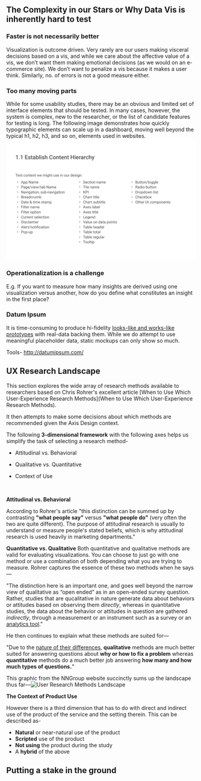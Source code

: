 ## The Complexity in our Stars or Why Data Vis is inherently hard to test
### Faster is not necessarily better

Visualization is outcome driven. Very rarely are our users making  visceral decisions based on a vis, and while we care about the affective value of a vis, we don’t want them making emotional decisions (as we would on an e-commerce site). We don’t want to penalize a vis because it makes a user think. Similarly, no. of errors is not a good measure either.

### Too many moving parts
While for some usability studies, there may be an obvious and limited set of interface elements that should be tested. In many cases, however, the system is complex, new to the researcher, or the list of candidate features for testing is long. The following image demonstrates how quickly typographic elements can scale up in a dashboard, moving well beyond the typical h1, h2, h3, and so on,  elements used in websites.
![](../Assets/images/Chart-UI-components.png)

### Operationalization is a challenge
E.g. If you want to measure how many insights are derived using one visualization versus another, how do you define what constitutes an insight in the first place? 

### Datum Ipsum

It is time-consuming to produce hi-fidelity [looks-like and works-like prototypes](https://dschool-old.stanford.edu/groups/k12/wiki/e7aa3/Looks_likeWorks_like.html) with real-data backing them. While we do attempt to use meaningful placeholder data,  static mockups can only show so much.

Tools- http://datumipsum.com/



## UX Research Landscape

This section explores the wide array of research methods available to researchers based on Chris Rohrer's excellent article [When to Use Which User-Experience Research Methods](When to Use Which User-Experience Research Methods).

It then attempts to make some decisions about which methods are recommended given the Axis Design context.

The following **3-dimensional framework** with the following axes helps us simplify the task of selecting a research method- 

- Attitudinal vs. Behavioral

- Qualitative vs. Quantitative

- Context of Use

  ​


**Attitudinal vs. Behavioral**

According to Rohrer's article "this distinction can be summed up by contrasting **"what people say"** versus **"what people do"** (very often the two are quite different). The purpose of attitudinal research is usually to understand or measure people's stated beliefs, which is why attitudinal research is used heavily in marketing departments."



**Quantitative vs. Qualitative**
Both quantitative and qualitative methods are valid for evaluating visualizations. You can choose to just go with one method or use a combination of both depending what you are trying to measure. Rohrer captures the essence of these two methods when he says—

"The distinction here is an important one, and goes well beyond the narrow view of qualitative as “open ended” as in an open-ended survey question.  Rather, studies that are qucalitative in nature generate data about behaviors or attitudes based on observing them *directly*, whereas in quantitative studies, the data about the behavior or attitudes in question are gathered *indirectly*, through a measurement or an instrument such as a survey or an [analytics tool](https://www.nngroup.com/articles/analytics-user-experience/)." 

He then continues to explain what these methods are suited for—

"Due to the [nature of their differences](http://www.nngroup.com/articles/risks-of-quantitative-studies/), **qualitative** methods are much better suited for answering questions about **why or how to fix a problem** whereas **quantitative** methods do a much better job answering **how many and how much types of questions.**"



This graphic from the NNGroup website succinctly sums up the landscape thus far—![User Research Methods Landscape](https://s3.amazonaws.com/media.nngroup.com/media/editor/2014/10/10/ux-landscape-questions.png)

**The Context of Product Use**

However there is a third dimension that has to do with direct and indirect use of the product of the service and the setting therein. This can be described as-

- **Natural** or near-natural use of the product
- **Scripted** use of the product
- **Not using** the product during the study
- A **hybrid** of the above



## Putting a stake in the ground
